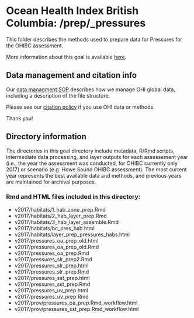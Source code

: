 # Ocean Health Index British Columbia: /prep/_pressures

This folder describes the methods used to prepare data for Pressures for the OHIBC assessment.

More information about this goal is available [here](http://ohi-science.org/goals).

## Data management and citation info

Our [data managment SOP](https://rawgit.com/OHI-Science/ohiprep/master/src/dataOrganization_SOP.html) describes how we manage OHI global data, including a description of the file structure.

Please see our [citation policy](http://ohi-science.org/citation-policy/) if you use OHI data or methods.

Thank you!

## Directory information

The directories in this goal directory include metadata, R/Rmd scripts, intermediate data processing, and layer outputs for each assessement year (i.e., the year the assessment was conducted, for OHIBC currently only 2017) or scenario (e.g. Howe Sound OHIBC assessment).  The most current year represents the best available data and methods, and previous years are maintained for archival purposes.

### Rmd and HTML files included in this directory:

* v2017/habitats/1_hab_zone_prep.Rmd
* v2017/habitats/2_hab_layer_prep.Rmd
* v2017/habitats/3_hab_layer_assemble.Rmd
* v2017/habitats/bc_pres_hab.html
* v2017/habitats/layer_prep_pressures_habs.html
* v2017/pressures_oa_prep_old.html
* v2017/pressures_oa_prep_old.Rmd
* v2017/pressures_oa_prep.Rmd
* v2017/pressures_slr_prep2.Rmd
* v2017/pressures_slr_prep.html
* v2017/pressures_slr_prep.Rmd
* v2017/pressures_sst_prep.html
* v2017/pressures_sst_prep.Rmd
* v2017/pressures_uv_prep.html
* v2017/pressures_uv_prep.Rmd
* v2017/prov/pressures_oa_prep.Rmd_workflow.html
* v2017/prov/pressures_sst_prep.Rmd_workflow.html
